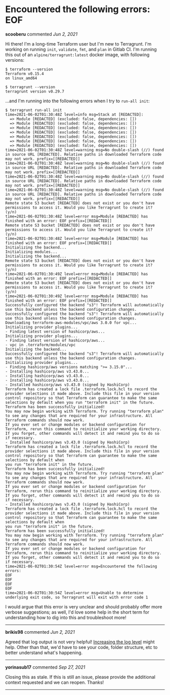 # Encountered the following errors: EOF

**scooberu** commented *Jun 2, 2021*

Hi there! I'm a long-time Terraform user but I'm new to Terragrunt. I'm working on running `init`, `validate`, `fmt`, and `plan` in Gitlab CI. I'm running this out of an `alpine/terragrunt:latest` docker image, with following versions:

```
$ terraform --version
Terraform v0.15.4
on linux_amd64

$ terragrunt --version
terragrunt version v0.29.7
```

...and I'm running into the following errors when I try to `run-all init`:

```
$ terragrunt run-all init
time=2021-06-02T01:30:48Z level=info msg=Stack at [REDACTED]:
  => Module [REDACTED] (excluded: false, dependencies: [])
  => Module [REDACTED] (excluded: false, dependencies: [])
  => Module [REDACTED] (excluded: false, dependencies: [])
  => Module [REDACTED] (excluded: false, dependencies: [])
  => Module [REDACTED] (excluded: false, dependencies: [])
  => Module [REDACTED] (excluded: false, dependencies: [])
  => Module [REDACTED] (excluded: false, dependencies: [])
time=2021-06-02T01:30:48Z level=warning msg=No double-slash (//) found in source URL [REDACTED]. Relative paths in downloaded Terraform code may not work. prefix=[[REDACTED]] 
time=2021-06-02T01:30:48Z level=warning msg=No double-slash (//) found in source URL [REDACTED]. Relative paths in downloaded Terraform code may not work. prefix=[[REDACTED]] 
time=2021-06-02T01:30:48Z level=warning msg=No double-slash (//) found in source URL [REDACTED]. Relative paths in downloaded Terraform code may not work. prefix=[[REDACTED]] 
time=2021-06-02T01:30:48Z level=warning msg=No double-slash (//) found in source URL [REDACTED]. Relative paths in downloaded Terraform code may not work. prefix=[[REDACTED]] 
Remote state S3 bucket [REDACTED] does not exist or you don't have permissions to access it. Would you like Terragrunt to create it? (y/n) 
time=2021-06-02T01:30:48Z level=error msg=Module [REDACTED] has finished with an error: EOF prefix=[[REDACTED]] 
Remote state S3 bucket [REDACTED] does not exist or you don't have permissions to access it. Would you like Terragrunt to create it? (y/n)
time=2021-06-02T01:30:48Z level=error msg=Module [REDACTED] has finished with an error: EOF prefix=[[REDACTED]] 
Initializing the backend...
Initializing modules...
Initializing the backend...
Remote state S3 bucket [REDACTED] does not exist or you don't have permissions to access it. Would you like Terragrunt to create it? (y/n)
time=2021-06-02T01:30:49Z level=error msg=Module [REDACTED] has finished with an error: EOF prefix=[[REDACTED]] 
Remote state S3 bucket [REDACTED] does not exist or you don't have permissions to access it. Would you like Terragrunt to create it? (y/n)
time=2021-06-02T01:30:49Z level=error msg=Module [REDACTED] has finished with an error: EOF prefix=[[REDACTED]] 
Successfully configured the backend "s3"! Terraform will automatically use this backend unless the backend configuration changes.
Successfully configured the backend "s3"! Terraform will automatically use this backend unless the backend configuration changes.
Downloading terraform-aws-modules/vpc/aws 3.0.0 for vpc...
Initializing provider plugins...
- Finding latest version of hashicorp/aws...
Initializing provider plugins...
- Finding latest version of hashicorp/aws...
- vpc in .terraform/modules/vpc
Initializing the backend...
Successfully configured the backend "s3"! Terraform will automatically use this backend unless the backend configuration changes.
Initializing provider plugins...
- Finding hashicorp/aws versions matching ">= 3.15.0"...
- Installing hashicorp/aws v3.43.0...
- Installing hashicorp/aws v3.43.0...
- Installing hashicorp/aws v3.43.0...
- Installed hashicorp/aws v3.43.0 (signed by HashiCorp)
Terraform has created a lock file .terraform.lock.hcl to record the provider selections it made above. Include this file in your version control repository so that Terraform can guarantee to make the same selections by default when you run "terraform init" in the future.
Terraform has been successfully initialized!
You may now begin working with Terraform. Try running "terraform plan" to see any changes that are required for your infrastructure. All Terraform commands should now work.
If you ever set or change modules or backend configuration for Terraform, rerun this command to reinitialize your working directory. If you forget, other commands will detect it and remind you to do so if necessary.
- Installed hashicorp/aws v3.43.0 (signed by HashiCorp)
Terraform has created a lock file .terraform.lock.hcl to record the provider selections it made above. Include this file in your version control repository so that Terraform can guarantee to make the same selections by default when
you run "terraform init" in the future.
Terraform has been successfully initialized!
You may now begin working with Terraform. Try running "terraform plan" to see any changes that are required for your infrastructure. All Terraform commands should now work.
If you ever set or change modules or backend configuration for Terraform, rerun this command to reinitialize your working directory. If you forget, other commands will detect it and remind you to do so if necessary.
- Installed hashicorp/aws v3.43.0 (signed by HashiCorp)
Terraform has created a lock file .terraform.lock.hcl to record the provider selections it made above. Include this file in your version control repository so that Terraform can guarantee to make the same selections by default when
you run "terraform init" in the future.
Terraform has been successfully initialized!
You may now begin working with Terraform. Try running "terraform plan" to see any changes that are required for your infrastructure. All Terraform commands should now work.
If you ever set or change modules or backend configuration for Terraform, rerun this command to reinitialize your working directory. If you forget, other commands will detect it and remind you to do so if necessary.
time=2021-06-02T01:30:54Z level=error msg=Encountered the following errors:
EOF
EOF
EOF
EOF
time=2021-06-02T01:30:54Z level=error msg=Unable to determine underlying exit code, so Terragrunt will exit with error code 1
```

I would argue that this error is very unclear and should probably offer more verbose suggestions; as well, I'd love some help in the short term for understanding how to dig into this and troubleshoot more!
<br />
***


**brikis98** commented *Jun 2, 2021*

Agreed that log output is not very helpful! [Increasing the log level](https://terragrunt.gruntwork.io/docs/features/debugging/) might help. Other than that, we'd have to see your code, folder structure, etc to better understand what's happening.
***

**yorinasub17** commented *Sep 27, 2021*

Closing this as stale. If this is still an issue, please provide the additional context requested and we can reopen. Thanks!
***

